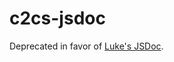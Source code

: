 c2cs-jsdoc
==========

Deprecated in favor of [Luke's JSDoc](https://github.com/vmadman/lukes-jsdoc).
